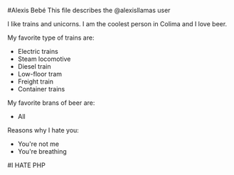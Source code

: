 #Alexis Bebé
This file describes the @alexisllamas user

I like trains and unicorns. I am the coolest person in Colima and I love beer.

My favorite type of trains are:
- Electric trains
- Steam locomotive
- Diesel train
- Low-floor tram
- Freight train
- Container trains

My favorite brans of beer are:
- All

Reasons why I hate you:
- You're not me
- You're breathing


#I HATE PHP